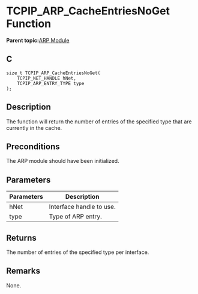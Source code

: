 # TCPIP\_ARP\_CacheEntriesNoGet Function

**Parent topic:**[ARP Module](GUID-3DCBF1EB-5623-4419-B244-DDD9B01704EE.md)

## C

```
size_t TCPIP_ARP_CacheEntriesNoGet(
    TCPIP_NET_HANDLE hNet, 
    TCPIP_ARP_ENTRY_TYPE type
);
```

## Description

The function will return the number of entries of the specified type that are currently in the cache.

## Preconditions

The ARP module should have been initialized.

## Parameters

|Parameters|Description|
|----------|-----------|
|hNet|Interface handle to use.|
|type|Type of ARP entry.|

## Returns

The number of entries of the specified type per interface.

## Remarks

None.

